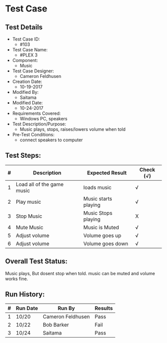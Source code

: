 # Test Case 

## Test Details

* Test Case ID:
  * #103
* Test Case Name:
  * #PLEX 3
* Component: 
  * Music
* Test Case Designer:
  * Cameron Feldhusen
* Creation Date:
  * 10-19-2017
* Modified By:
  * Saitama 
* Modified Date:
  * 10-24-2017
* Requirements Covered:
  * Windows PC, speakers
* Test Description/Purpose:
  * Music plays, stops, raises/lowers volume when told 
* Pre-Test Conditions:
  * connect speakers to computer
## Test Steps: 
| # | Description | Expected Result | Check (√) |
| --- | --- | --- | --- |
| 1 |Load all of the game music|loads music|√|			
| 2 |Play music|Music starts playing|√|			
| 3 |Stop Music|Music Stops playing |X|			
| 4 |Mute Music|Music is Muted|√|			
| 5 |Adjust volume |Volume goes up|√|			
| 6 |Adjust volume |Volume goes down |√|

## Overall Test Status:
Music plays, But dosent stop when told.
music can be muted and volume works fine.

## Run History:
| # |	Run Date |	Run By |	Results |
| --- | --- | --- | --- |
| 1 |10/20|Cameron Feldhusen|Pass|			
| 2 |10/22|Bob Barker|Fail|			
| 3 |10/24|Saitama|Pass|			
